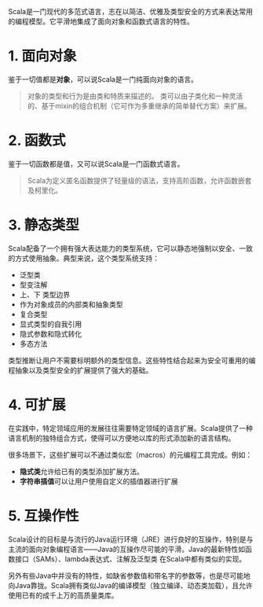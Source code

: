 Scala是一门现代的多范式语言，志在以简洁、优雅及类型安全的方式来表达常用的编程模型。它平滑地集成了面向对象和函数式语言的特性。


# 1. 面向对象

鉴于一切值都是**对象**，可以说Scala是一门纯面向对象的语言。
>对象的类型和行为是由类和特质来描述的。
类可以由子类化和一种灵活的、基于mixin的组合机制（它可作为多重继承的简单替代方案）来扩展。

# 2. 函数式

鉴于一切函数都是值，又可以说Scala是一门函数式语言。

>Scala为定义匿名函数提供了轻量级的语法，支持高阶函数，允许函数嵌套及柯里化。

# 3. 静态类型

Scala配备了一个拥有强大表达能力的类型系统，它可以静态地强制以安全、一致的方式使用抽象。典型来说，这个类型系统支持：

* 泛型类
* 型变注解
* 上、下 类型边界
* 作为对象成员的内部类和抽象类型
* 复合类型
* 显式类型的自我引用
* 隐式参数和隐式转化
* 多态方法

类型推断让用户不需要标明额外的类型信息。这些特性结合起来为安全可重用的编程抽象以及类型安全的扩展提供了强大的基础。

# 4. 可扩展

在实践中，特定领域应用的发展往往需要特定领域的语言扩展。Scala提供了一种语言机制的独特组合方式，使得可以方便地以库的形式添加新的语言结构。

很多场景下，这些扩展可以不通过类似宏（macros）的元编程工具完成。例如：

* **隐式类**允许给已有的类型添加扩展方法。
* **字符串插值**可以让用户使用自定义的插值器进行扩展

# 5. 互操作性

Scala设计的目标是与流行的Java运行环境（JRE）进行良好的互操作，特别是与主流的面向对象编程语言——Java的互操作尽可能的平滑。Java的最新特性如函数接口（SAMs）、lambda表达式、注解及泛型类 在Scala中都有类似的实现。

另外有些Java中并没有的特性，如缺省参数值和带名字的参数等，也是尽可能地向Java靠拢。Scala拥有类似Java的编译模型（独立编译、动态类加载），且允许使用已有的成千上万的高质量类库。